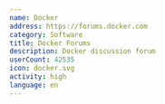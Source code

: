 ```yaml
---
name: Docker
address: https://forums.docker.com
category: Software
title: Docker Forums
description: Docker discussion forum
userCount: 42535
icon: docker.svg
activity: high
language: en
---
```

